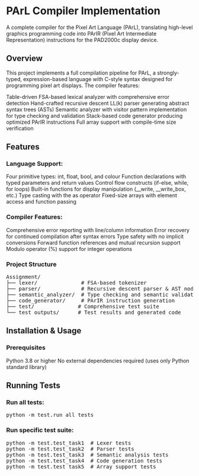 # PArL Compiler Implementation
A complete compiler for the Pixel Art Language (PArL), translating high-level graphics programming code into PArIR (Pixel Art Intermediate Representation) instructions for the PAD2000c display device.

## Overview
This project implements a full compilation pipeline for PArL, a strongly-typed, expression-based language with C-style syntax designed for programming pixel art displays. The compiler features:

Table-driven FSA-based lexical analyzer with comprehensive error detection
Hand-crafted recursive descent LL(k) parser generating abstract syntax trees (ASTs)
Semantic analyzer with visitor pattern implementation for type checking and validation
Stack-based code generator producing optimized PArIR instructions
Full array support with compile-time size verification

## Features

### Language Support:

Four primitive types: int, float, bool, and colour
Function declarations with typed parameters and return values
Control flow constructs (if-else, while, for loops)
Built-in functions for display manipulation (__write, __write_box, etc.)
Type casting with the as operator
Fixed-size arrays with element access and function passing


### Compiler Features:

Comprehensive error reporting with line/column information
Error recovery for continued compilation after syntax errors
Type safety with no implicit conversions
Forward function references and mutual recursion support
Modulo operator (%) support for integer operations



### Project Structure
<pre>
Assignment/
├── lexer/              # FSA-based tokenizer
├── parser/             # Recursive descent parser & AST nodes
├── semantic_analyzer/  # Type checking and semantic validation
├── code_generator/     # PArIR instruction generation
├── test/              # Comprehensive test suite
└── test_outputs/      # Test results and generated code
</pre>

## Installation & Usage
### Prerequisites

Python 3.8 or higher
No external dependencies required (uses only Python standard library)

## Running Tests
### Run all tests:
<pre>
python -m test.run_all_tests
</pre>
### Run specific test suite:
<pre>
python -m test.test_task1  # Lexer tests
python -m test.test_task2  # Parser tests
python -m test.test_task3  # Semantic analysis tests
python -m test.test_task4  # Code generation tests
python -m test.test_task5  # Array support tests
</pre>
